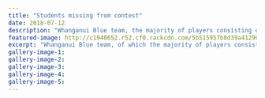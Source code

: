 ```yaml
---
title: "Students missing from contest"
date: 2018-07-12
description: "Whanganui Blue team, the majority of players consisting of WHS students, did well at the Nth Island U15 Netball Champs"
featured-image: http://c1940652.r52.cf0.rackcdn.com/5b515957b8d39a412900071b/U15-netball-champs-chron-12-july.gif
excerpt: "Whanganui Blue team, of which the majority of players consisting of WHS students, did well at the Nth Island U15 Netball Champs in New Plymouth."
gallery-image-1: 
gallery-image-2: 
gallery-image-3: 
gallery-image-4: 
gallery-image-5: 
---
```

